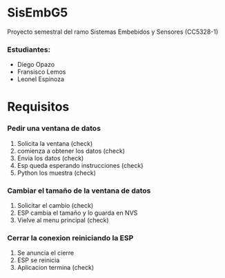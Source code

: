 # SisEmbG5
Proyecto semestral del ramo Sistemas Embebidos y Sensores (CC5328-1)

### Estudiantes:
- Diego Opazo  
- Fransisco Lemos  
- Leonel Espinoza  

# Requisitos
### Pedir una ventana de datos
1. Solicita la ventana (check)
2. comienza a obtener los datos (check)
3. Envia los datos (check)
4. Esp queda esperando instrucciones (check)
5. Python los muestra (check)

### Cambiar el tamaño de la ventana de datos
1. Solicitar el cambio  (check)
2. ESP cambia el tamaño y lo guarda en NVS
3. Vielve al menu principal (check)

### Cerrar la conexion reiniciando la ESP
1. Se anuncia el cierre
2. ESP se reinicia
3. Aplicacion termina (check)
